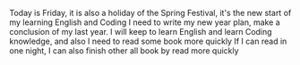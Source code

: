 Today is Friday, it is also a holiday of the Spring Festival, it's the new start of my learning English and Coding
I need to write my new year plan, make a conclusion of my last year.
I will keep to learn English and learn Coding knowledge, and also I need to read some book more quickly
If I can read <Three-body Third> in one night, I can also finish other all book by read more quickly

